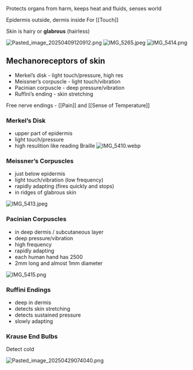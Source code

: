 Protects organs from harm, keeps heat and fluids, senses world

Epidermis outside, dermis inside
For [[Touch]]

Skin is hairy or **glabrous** (hairless)

![Pasted_image_20250409120912.png](pasted_image_20250409120912.png)
![IMG_5265.jpeg](img_5265.jpeg)
![IMG_5414.png](img_5414.png)

## Mechanoreceptors of skin

* Merkel’s disk - light touch/pressure, high res
* Meissner’s corpuscle - light touch/vibration
* Pacinian corpuscle - deep pressure/vibration
* Ruffini’s ending - skin stretching

Free nerve endings - [[Pain]] and [[Sense of Temperature]]

### Merkel’s Disk

* upper part of epidermis
* light touch/pressure
* high resulition like reading Braille
  ![IMG_5410.webp](img_5410.webp)

### Meissner’s Corpuscles

* just below epidermis
* light touch/vibration (low frequency)
* rapidly adapting (fires quickly and stops)
* in ridges of glabrous skin

![IMG_5413.jpeg](img_5413.jpeg)

### Pacinian Corpuscles

* in deep dermis / subcutaneous layer
* deep pressure/vibration
* high frequency
* rapidly adapting
* each human hand has 2500
* 2mm long and almost 1mm diameter

![IMG_5415.png](img_5415.png)

### Ruffini Endings

* deep in dermis
* detects skin stretching
* detects sustained pressure
* slowly adapting

### Krause End Bulbs

Detect cold

![Pasted_image_20250429074040.png](pasted_image_20250429074040.png)
